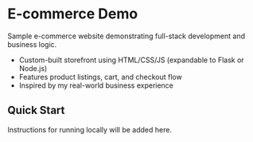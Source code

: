 # E-commerce Demo

Sample e-commerce website demonstrating full-stack development and business logic.

- Custom-built storefront using HTML/CSS/JS (expandable to Flask or Node.js)
- Features product listings, cart, and checkout flow
- Inspired by my real-world business experience

## Quick Start
Instructions for running locally will be added here.
